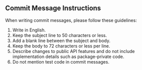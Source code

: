 ## Commit Message Instructions

When writing commit messages, please follow these guidelines:

1. Write in English.
2. Keep the subject line to 50 characters or less.
3. Add a blank line between the subject and body.
4. Keep the body to 72 characters or less per line.
5. Describe changes to public API features and do not include implementation details such as package-private code.
6. Do not mention test code in commit messages.

